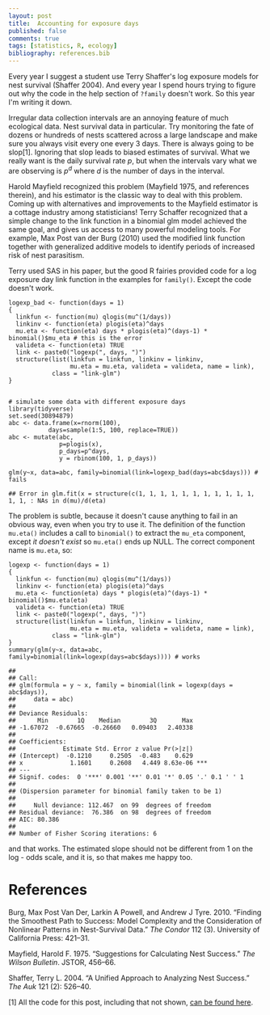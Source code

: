 ```yaml
--- 
layout: post 
title:  Accounting for exposure days 
published: false 
comments: true
tags: [statistics, R, ecology] 
bibliography: references.bib
---
```

Every year I suggest a student use Terry Shaffer's log exposure models
for nest survival (Shaffer 2004). And every year I spend hours trying to
figure out why the code in the help section of `?family` doesn't work.
So this year I'm writing it down.

Irregular data collection intervals are an annoying feature of much
ecological data. Nest survival data in particular. Try monitoring the
fate of dozens or hundreds of nests scattered across a large landscape
and make sure you always visit every one every 3 days. There is always
going to be slop[1]. Ignoring that slop leads to biased estimates of
survival. What we really want is the daily survival rate *p*, but when
the intervals vary what we are observing is *p*<sup>*d*</sup> where *d*
is the number of days in the interval.

Harold Mayfield recognized this problem (Mayfield 1975, and references
therein), and his estimator is the classic way to deal with this
problem. Coming up with alternatives and improvements to the Mayfield
estimator is a cottage industry among statisticians! Terry Schaffer
recognized that a simple change to the link function in a binomial glm
model achieved the same goal, and gives us access to many powerful
modeling tools. For example, Max Post van der Burg (2010) used the
modified link function together with generalized additive models to
identify periods of increased risk of nest parasitism.

Terry used SAS in his paper, but the good R fairies provided code for a
log exposure day link function in the examples for `family()`. Except
the code doesn't work.

    logexp_bad <- function(days = 1)
    {
      linkfun <- function(mu) qlogis(mu^(1/days))
      linkinv <- function(eta) plogis(eta)^days
      mu.eta <- function(eta) days * plogis(eta)^(days-1) * binomial()$mu_eta # this is the error
      valideta <- function(eta) TRUE
      link <- paste0("logexp(", days, ")")
      structure(list(linkfun = linkfun, linkinv = linkinv,
                     mu.eta = mu.eta, valideta = valideta, name = link),
                class = "link-glm")
    }


    # simulate some data with different exposure days
    library(tidyverse)
    set.seed(30894879)
    abc <- data.frame(x=rnorm(100),
               days=sample(1:5, 100, replace=TRUE))
    abc <- mutate(abc,
                  p=plogis(x),
                  p_days=p^days,
                  y = rbinom(100, 1, p_days))

    glm(y~x, data=abc, family=binomial(link=logexp_bad(days=abc$days))) # fails

    ## Error in glm.fit(x = structure(c(1, 1, 1, 1, 1, 1, 1, 1, 1, 1, 1, 1, 1, : NAs in d(mu)/d(eta)

The problem is subtle, because it doesn't cause anything to fail in an
obvious way, even when you try to use it. The definition of the function
`mu.eta()` includes a call to `binomial()` to extract the `mu_eta`
component, except *it doesn't exist* so `mu.eta()` ends up NULL. The
correct component name is `mu.eta`, so:

    logexp <- function(days = 1)
    {
      linkfun <- function(mu) qlogis(mu^(1/days))
      linkinv <- function(eta) plogis(eta)^days
      mu.eta <- function(eta) days * plogis(eta)^(days-1) * binomial()$mu.eta(eta)
      valideta <- function(eta) TRUE
      link <- paste0("logexp(", days, ")")
      structure(list(linkfun = linkfun, linkinv = linkinv,
                     mu.eta = mu.eta, valideta = valideta, name = link),
                class = "link-glm")
    }
    summary(glm(y~x, data=abc, family=binomial(link=logexp(days=abc$days)))) # works

    ## 
    ## Call:
    ## glm(formula = y ~ x, family = binomial(link = logexp(days = abc$days)), 
    ##     data = abc)
    ## 
    ## Deviance Residuals: 
    ##      Min        1Q    Median        3Q       Max  
    ## -1.67072  -0.67665  -0.26660   0.09403   2.40338  
    ## 
    ## Coefficients:
    ##             Estimate Std. Error z value Pr(>|z|)    
    ## (Intercept)  -0.1210     0.2505  -0.483    0.629    
    ## x             1.1601     0.2608   4.449 8.63e-06 ***
    ## ---
    ## Signif. codes:  0 '***' 0.001 '**' 0.01 '*' 0.05 '.' 0.1 ' ' 1
    ## 
    ## (Dispersion parameter for binomial family taken to be 1)
    ## 
    ##     Null deviance: 112.467  on 99  degrees of freedom
    ## Residual deviance:  76.386  on 98  degrees of freedom
    ## AIC: 80.386
    ## 
    ## Number of Fisher Scoring iterations: 6

and that works. The estimated slope should not be different from 1 on
the log - odds scale, and it is, so that makes me happy too.

References
==========

Burg, Max Post Van Der, Larkin A Powell, and Andrew J Tyre. 2010.
“Finding the Smoothest Path to Success: Model Complexity and the
Consideration of Nonlinear Patterns in Nest-Survival Data.” *The Condor*
112 (3). University of California Press: 421–31.

Mayfield, Harold F. 1975. “Suggestions for Calculating Nest Success.”
*The Wilson Bulletin*. JSTOR, 456–66.

Shaffer, Terry L. 2004. “A Unified Approach to Analyzing Nest Success.”
*The Auk* 121 (2): 526–40.

[1] All the code for this post, including that not shown, [can be found
here](https://github.com/atyre2/atyre2.github.io/raw/master/_drafts/custom_link.Rmd).
